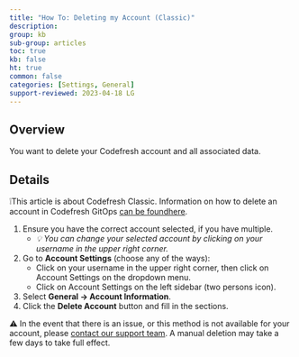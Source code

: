 ```yaml
---
title: "How To: Deleting my Account (Classic)"
description: 
group: kb
sub-group: articles
toc: true
kb: false
ht: true
common: false
categories: [Settings, General]
support-reviewed: 2023-04-18 LG
---
```


## Overview

You want to delete your Codefresh account and all associated data.

## Details

❕This article is about Codefresh Classic. Information on how to delete an account in Codefresh GitOps [can be foundhere]({{site.baseurl}}/docs/troubleshooting/deleting-account/).

1. Ensure you have the correct account selected, if you have multiple.  
   * _💡 You can change your selected account by clicking on your username in the upper right corner._
2. Go to **Account Settings** (choose any of the ways):
   * Click on your username in the upper right corner, then click on Account Settings on the dropdown menu.
   * Click on Account Settings on the left sidebar (two persons icon).
3. Select **General → Account Information**.
4. Click the **Delete Account** button and fill in the sections.

⚠️ In the event that there is an issue, or this method is not available for your account, please [contact our support team](https://support.codefresh.io/hc/en-us/requests/new). A manual deletion may take a few days to take full effect.
